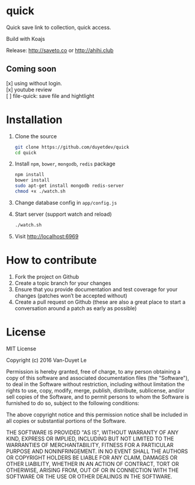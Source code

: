 # quick

Quick save link to collection, quick access.

Build with Koajs

Release: http://saveto.co or http://ahihi.club 

## Coming soon

[x] using without login. <br />
[x] youtube review <br />
[  ] file-quick: save file and hightlight <br />

# Installation 

1. Clone the source 
	```sh
	git clone https://github.com/duyetdev/quick
	cd quick
	```

2. Install `npm`, `bower`, `mongodb`, `redis` package 
	```sh
	npm install 
	bower install 
	sudo apt-get install mongodb redis-server
	chmod +x ./watch.sh
	```

3. Change database config in `app/config.js`
4. Start server (support watch and reload)
	```sh
	./watch.sh
	```

5. Visit [http://localhost:6969](http://localhost:6969)

# How to contribute

1. Fork the project on Github
2. Create a topic branch for your changes
3. Ensure that you provide documentation and test coverage for your changes (patches won’t be accepted without)
4. Create a pull request on Github (these are also a great place to start a conversation around a patch as early as possible)

# License

MIT License

Copyright (c) 2016 Van-Duyet Le

Permission is hereby granted, free of charge, to any person obtaining a copy of this software and associated documentation files (the "Software"), to deal in the Software without restriction, including without limitation the rights to use, copy, modify, merge, publish, distribute, sublicense, and/or sell copies of the Software, and to permit persons to whom the Software is furnished to do so, subject to the following conditions:

The above copyright notice and this permission notice shall be included in all copies or substantial portions of the Software.

THE SOFTWARE IS PROVIDED "AS IS", WITHOUT WARRANTY OF ANY KIND, EXPRESS OR IMPLIED, INCLUDING BUT NOT LIMITED TO THE WARRANTIES OF MERCHANTABILITY, FITNESS FOR A PARTICULAR PURPOSE AND NONINFRINGEMENT. IN NO EVENT SHALL THE AUTHORS OR COPYRIGHT HOLDERS BE LIABLE FOR ANY CLAIM, DAMAGES OR OTHER LIABILITY, WHETHER IN AN ACTION OF CONTRACT, TORT OR OTHERWISE, ARISING FROM, OUT OF OR IN CONNECTION WITH THE SOFTWARE OR THE USE OR OTHER DEALINGS IN THE SOFTWARE.
